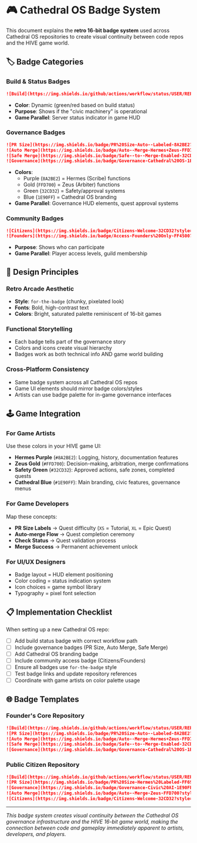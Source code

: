 # 🎮 Cathedral OS Badge System

This document explains the **retro 16-bit badge system** used across Cathedral OS repositories to create visual continuity between code repos and the HIVE game world.

## 🏷️ Badge Categories

### **Build & Status Badges**
```markdown
![Build](https://img.shields.io/github/actions/workflow/status/USER/REPO/ci.yml?style=for-the-badge&logo=github&label=BUILD)
```
- **Color**: Dynamic (green/red based on build status)
- **Purpose**: Shows if the "civic machinery" is operational
- **Game Parallel**: Server status indicator in game HUD

### **Governance Badges**
```markdown
![PR Size](https://img.shields.io/badge/PR%20Size-Auto--Labeled-8A2BE2?style=for-the-badge&logo=git&logoColor=white)
![Auto Merge](https://img.shields.io/badge/Auto--Merge-Hermes+Zeus-FFD700?style=for-the-badge&logo=githubactions&logoColor=black)
![Safe Merge](https://img.shields.io/badge/Safe--to--Merge-Enabled-32CD32?style=for-the-badge&logo=checkmarx&logoColor=white)
![Governance](https://img.shields.io/badge/Governance-Cathedral%20OS-1E90FF?style=for-the-badge&logo=castle&logoColor=white)
```
- **Colors**: 
  - Purple (`8A2BE2`) = Hermes (Scribe) functions
  - Gold (`FFD700`) = Zeus (Arbiter) functions  
  - Green (`32CD32`) = Safety/approval systems
  - Blue (`1E90FF`) = Cathedral OS branding
- **Game Parallel**: Governance HUD elements, quest approval systems

### **Community Badges**
```markdown
![Citizens](https://img.shields.io/badge/Citizens-Welcome-32CD32?style=for-the-badge&logo=users&logoColor=white)
![Founders](https://img.shields.io/badge/Access-Founders%20Only-FF4500?style=for-the-badge&logo=crown&logoColor=white)
```
- **Purpose**: Shows who can participate
- **Game Parallel**: Player access levels, guild membership

## 🎨 Design Principles

### **Retro Arcade Aesthetic**
- **Style**: `for-the-badge` (chunky, pixelated look)
- **Fonts**: Bold, high-contrast text
- **Colors**: Bright, saturated palette reminiscent of 16-bit games

### **Functional Storytelling**
- Each badge tells part of the governance story
- Colors and icons create visual hierarchy
- Badges work as both technical info AND game world building

### **Cross-Platform Consistency**
- Same badge system across all Cathedral OS repos
- Game UI elements should mirror badge colors/styles
- Artists can use badge palette for in-game governance interfaces

## 🕹️ Game Integration

### **For Game Artists**
Use these colors in your HIVE game UI:
- **Hermes Purple** (`#8A2BE2`): Logging, history, documentation features
- **Zeus Gold** (`#FFD700`): Decision-making, arbitration, merge confirmations  
- **Safety Green** (`#32CD32`): Approved actions, safe zones, completed quests
- **Cathedral Blue** (`#1E90FF`): Main branding, civic features, governance menus

### **For Game Developers**
Map these concepts:
- **PR Size Labels** → Quest difficulty (`XS` = Tutorial, `XL` = Epic Quest)
- **Auto-merge Flow** → Quest completion ceremony
- **Check Status** → Quest validation process
- **Merge Success** → Permanent achievement unlock

### **For UI/UX Designers**
- Badge layout = HUD element positioning
- Color coding = status indication system
- Icon choices = game symbol library
- Typography = pixel font selection

## 📋 Implementation Checklist

When setting up a new Cathedral OS repo:

- [ ] Add build status badge with correct workflow path
- [ ] Include governance badges (PR Size, Auto Merge, Safe Merge)
- [ ] Add Cathedral OS branding badge
- [ ] Include community access badge (Citizens/Founders)
- [ ] Ensure all badges use `for-the-badge` style
- [ ] Test badge links and update repository references
- [ ] Coordinate with game artists on color palette usage

## 🌐 Badge Templates

### **Founder's Core Repository**
```markdown
![Build](https://img.shields.io/github/actions/workflow/status/USER/REPO/ci.yml?style=for-the-badge&logo=github&label=BUILD)
![PR Size](https://img.shields.io/badge/PR%20Size-Auto--Labeled-8A2BE2?style=for-the-badge&logo=git&logoColor=white)
![Auto Merge](https://img.shields.io/badge/Auto--Merge-Hermes+Zeus-FFD700?style=for-the-badge&logo=githubactions&logoColor=black)
![Safe Merge](https://img.shields.io/badge/Safe--to--Merge-Enabled-32CD32?style=for-the-badge&logo=checkmarx&logoColor=white)
![Governance](https://img.shields.io/badge/Governance-Cathedral%20OS-1E90FF?style=for-the-badge&logo=castle&logoColor=white)
```

### **Public Citizen Repository**
```markdown
![Build](https://img.shields.io/github/actions/workflow/status/USER/REPO/ci.yml?style=for-the-badge&logo=github&label=BUILD)
![PR Size](https://img.shields.io/badge/PR%20Size-Hermes%20Labeled-FF69B4?style=for-the-badge&logo=git&logoColor=white)
![Governance](https://img.shields.io/badge/Governance-Civic%20AI-1E90FF?style=for-the-badge&logo=gov&logoColor=white)
![Auto Merge](https://img.shields.io/badge/Auto--Merge-Zeus-FFD700?style=for-the-badge&logo=githubactions&logoColor=black)
![Citizens](https://img.shields.io/badge/Citizens-Welcome-32CD32?style=for-the-badge&logo=users&logoColor=white)
```

---

*This badge system creates visual continuity between the Cathedral OS governance infrastructure and the HIVE 16-bit game world, making the connection between code and gameplay immediately apparent to artists, developers, and players.*
